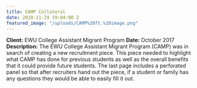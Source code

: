 ```yaml
---
title: CAMP Collateral
date: 2018-11-29 19:04:00 Z
featured_image: "/uploads/CAMP%20ft.%20image.png"
---
```


**Client:** EWU College Assistant Migrant Program
**Date:** October 2017
**Description:** The EWU College Assistant Migrant Program (CAMP) was in search of creating a new recruitment piece. This piece needed to highlight what CAMP has done for previous students as well as the overall benefits that it could provide future students. The last page includes a perforated panel so that after recruiters hand out the piece, if a student or family has any questions they would be able to easily fill it out.